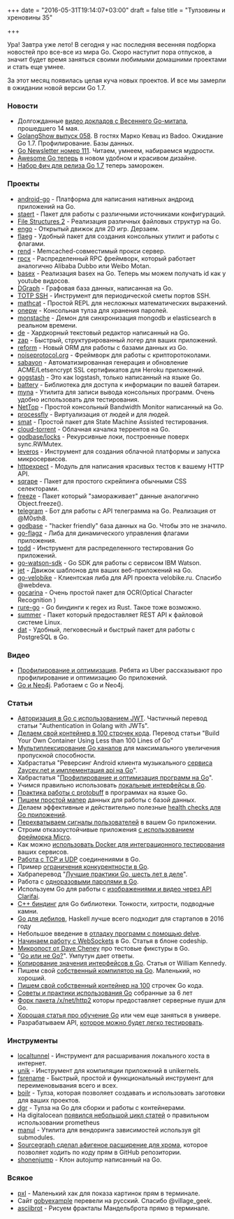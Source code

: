 +++
date = "2016-05-31T19:14:07+03:00"
draft = false
title = "Тулзовины и хреновины 35"

+++

<p>Ура! Завтра уже лето! В сегодня у нас последняя весенняя подборка новостей про все-все из мира Go. Скоро наступит пора отпусков, а значит будет время заняться своими любимыми домашними проектами и стать еще умнее.</p>

<p>За этот месяц появилась целая куча новых проектов. И все мы замерли в ожидании новой версии Go 1.7.</p>

<h3>Новости</h3>

<ul>
<li>Долгожданные <a href="https://habrahabr.ru/company/badoo/blog/302134/">видео докладов с Весеннего Go-митапа</a>, прошедшего 14 мая. </li>
<li><a href="http://golangshow.com/episode/2016/05-26-058/">GolangShow выпуск 058</a>. В гостях Марко Кевац из Badoo. Ожидание Go 1.7. Профилирование. Базы данных.</li>
<li><a href="http://golangweekly.com/issues/111">Go Newsletter номер 111</a>. Читаем, умнеем, набираемся мудрости.</li>
<li><a href="https://go.libhunt.com/">Awesome Go теперь</a> в новом удобном и красивом дизайне.</li>
<li><a href="https://groups.google.com/forum/#!topic/golang-dev/lcvpM-vAoE8">Набор фич для релиза Go 1.7</a> теперь заморожен.</li>
</ul>

<h3>Проекты</h3>

<ul>
<li><a href="https://github.com/xlab/android-go">android-go</a> - Платформа для написания нативных андроид приложений на Go.</li>
<li><a href="https://github.com/containous/staert">staert</a> - Пакет для работы с различными источниками конфигураций.</li>
<li><a href="http://hackthology.com/fs2/">File Structures 2</a> - Реализация различных файловых структур на Go.</li>
<li><a href="https://github.com/engoengine/engo">engo</a> - Открытый движок для 2D игр. Дерзаем.</li>
<li><a href="https://github.com/containous/flaeg">flaeg</a> - Удобный пакет для создания консольных утилит и работы с флагами.</li>
<li><a href="https://github.com/Netflix/rend">rend</a> - Memcached-совместимый прокси сервер.</li>
<li><a href="https://github.com/smallnest/rpcx">rpcx</a> - Распределенный RPC фреймворк, который работает аналогично Alibaba Dubbo или Weibo Motan.</li>
<li><a href="https://github.com/dineshappavoo/basex">basex</a> - Реализация basex на Go. Теперь мы можем получать id как у youtube видосов.</li>
<li><a href="https://github.com/dgraph-io/dgraph">DGraph</a> - Графовая база данных, написанная на Go.</li>
<li><a href="https://github.com/benjojo/totp-ssh-fluxer">TOTP SSH</a> - Инструмент для периодической сметы портов SSH.</li>
<li><a href="https://github.com/soudy/mathcat">mathcat</a> - Простой REPL для несложных математических выражений.</li>
<li><a href="https://github.com/mkideal/onepw">onepw</a> - Консольная тулза для хранения паролей.</li>
<li><a href="https://github.com/rwynn/monstache">monstache</a> - Демон для синхронизация mongodb и elasticsearch в реальном времени.</li>
<li><a href="https://github.com/driusan/de">de</a> - Хардкорный текстовый редактор написанный на Go. </li>
<li><a href="https://github.com/uber-go/zap">zap</a> - Быстрый, структурированный логер для ваших приложений.</li>
<li><a href="https://github.com/aleksi/reform">reform</a> - Новый ORM для работы с базами данных из Go.</li>
<li><a href="https://noiseprotocol.org/">noiseprotocol.org</a> - Фреймворк для работы с крипторотоколами.</li>
<li><a href="https://github.com/dmathieu/sabayon">sabayon</a> - Автоматизированная генерация и обновление ACME/Letsencrypt SSL сертификатов для Heroku приложений. </li>
<li><a href="https://github.com/tsaikd/gogstash">gogstash</a> - Это как logstash, только написанный на языке Go.</li>
<li><a href="https://github.com/distatus/battery">battery</a> - Библиотека для доступа к информации по вашей батареи.</li>
<li><a href="https://github.com/spectolabs/myna">myna</a> - Утилита для записи вывода консольных программ. Очень удобно использовать для тестирования.</li>
<li><a href="https://github.com/cs8425/NetTop">NetTop</a> - Простой консольный Bandwidth Monitor написанный на Go.</li>
<li><a href="https://github.com/bspaans/processfly">processfly</a> - Виртуализация от людей и для людей.</li>
<li><a href="https://github.com/mschoch/smat">smat</a> - Простой пакет для State Machine Assisted тестирования.</li>
<li><a href="https://github.com/jpillora/cloud-torrent">cloud-torrent</a> - Облачная качалка террентов на Go.</li>
<li><a href="https://github.com/fncodr/godbase/tree/master/locks">godbase/locks</a> - Рекурсивные локи, построенные поверх sync.RWMutex.</li>
<li><a href="https://github.com/leveros/leveros">leveros</a> - Инструмент для создания облачной платформы и запуска микросервисов.</li>
<li><a href="https://github.com/gavv/httpexpect">httpexpect</a> - Модуль для написания красивых тестов к вашему HTTP API.</li>
<li><a href="https://github.com/cathalgarvey/sqrape">sqrape</a> - Пакет для простого скрейпинга обычными CSS селекторами.</li>
<li><a href="https://github.com/lukechampine/freeze">freeze</a> - Пакет который "замораживает" данные аналогично Object.freeze().</li>
<li><a href="https://github.com/bot-api/telegram">telegram</a> - Бот для работы с API телеграмма на Go. Реализация от @M0sth8.</li>
<li><a href="https://github.com/fncodr/godbase">godbase</a> - "hacker friendly" база данных на Go. Чтобы это не значило.</li>
<li><a href="https://github.com/mwitkow/go-flagz">go-flagz</a> - Либа для динамического управления флагами приложения.</li>
<li><a href="https://github.com/mierdin/todd">todd</a> - Инструмент для распределенного тестирования Go приложений.</li>
<li><a href="https://github.com/liviosoares/go-watson-sdk">go-watson-sdk</a> - Go SDK для работы с сервисом IBM Watson.</li>
<li><a href="https://github.com/CloudyKit/jet">jet</a> - Движок шаблонов для ваших веб-приложений на Go.</li>
<li><a href="https://github.com/rumyantseva/go-velobike">go-velobike</a> - Клиентская либа для API проекта velobike.ru. Спасибо @webdeva.</li>
<li><a href="https://github.com/armhold/gocarina">gocarina</a> - Очень простой пакет для OCR(Optical Character Recognition )</li>
<li><a href="https://github.com/BurntSushi/rure-go">rure-go</a> - Go биндинги к regex из Rust. Такое тоже возможно.</li>
<li><a href="https://github.com/dolftax/summer">summer</a> - Пакет который предоставляет REST API к файловой системе Linux.</li>
<li><a href="https://github.com/mgutz/dat">dat</a> - Удобный, легковесный и быстрый пакет для работы с PostgreSQL в Go. </li>
</ul>

<h3>Видео</h3>

<ul>
<li><a href="http://4gophers.ru/video/profilirovanie-i-optimizaciya-1">Профилирование и оптимизация</a>. Ребята из Uber рассказывают про профилирование и оптимизацию Go приложений.</li>
<li><a href="http://4gophers.ru/video/go-i-neo4j">Go и Neo4j</a>. Работаем с Go и Neo4j.</li>
</ul>

<h3>Статьи</h3>

<ul>
<li><a href="http://4gophers.ru/article/avtorizaciya-v-go-s-ispolzovaniem-jwt">Авторизация в Go с использованием JWT</a>. Частичный перевод статьи "Authentication in Golang with JWTs".</li>
<li><a href="http://4gophers.ru/article/delaem-svoi-konteiner-v-100-strochek-koda">Делаем свой контейнер в 100 строчек кода</a>. Перевод статьи "Build Your Own Container Using Less than 100 Lines of Go"</li>
<li><a href="https://engineering.mongodb.com/post/multiplexing-golang-channels-to-maximize-throughput/">Мультиплексирование Go каналов</a> для максимального увеличения пропускной способности.</li>
<li>Хабрастатья "Реверсинг Android клиента музыкального <a href="https://habrahabr.ru/post/301838/">сервиса Zaycev.net и имплементация api на Go</a>".</li>
<li>Хабрастатья "<a href="https://habrahabr.ru/company/badoo/blog/301990/">Профилирование и оптимизация программ на Go</a>".</li>
<li>Учимся правильно использовать <a href="https://harrow.io/blog/leveraging-local-interfaces-in-go/">локальные интерфейсы в Go</a>.</li>
<li><a href="https://jacobmartins.com/2016/05/24/practical-golang-using-protobuffs/">Практика работы с protobuff</a> в программах на языке Go.</li>
<li><a href="http://www.meetspaceapp.com/2016/05/23/writing-a-data-mapper-in-go-without-an-orm.html">Пишем простой мапер</a> данных для работы с базой данных.</li>
<li>Делаем эффективные и действительно полезные <a href="https://opsee.com/guides/gochecks/">health checks для Go приложений</a>.</li>
<li><a href="http://blog.mbassem.com/2016/05/15/handling-user-defined-signals-in-go/">Перехватываем сигналы пользователей</a> в вашем Go приложении.</li>
<li>Строим отказоустойчивые приложения <a href="https://blog.micro.mu/2016/05/15/resiliency.html">с использованием фрейморка Micro</a>.</li>
<li>Как можно <a href="https://semaphoreci.com/community/tutorials/how-to-perform-integration-testing-on-go-applications-with-docker">использовать Docker для интеграционного тестирования</a> ваших сервисов.</li>
<li><a href="http://www.minaandrawos.com/2016/05/14/udp-vs-tcp-in-golang/">Работа с TCP и UDP</a> соединениями в Go.</li>
<li>Пример <a href="https://rhardih.io/2016/05/dead-simple-concurrency-limitation-in-go/">ограничения конкурентности в Go</a>.</li>
<li>Хабраперевод "<a href="https://habrahabr.ru/company/mailru/blog/301036/">Лучшие практики Go, шесть лет в деле</a>".</li>
<li>Работа с <a href="https://medium.com/golang-notes/%D1%80%D0%B0%D0%B1%D0%BE%D1%82%D0%B0-%D1%81-%D0%BE%D0%B4%D0%BD%D0%BE%D1%80%D0%B0%D0%B7%D0%BE%D0%B2%D1%8B%D0%BC%D0%B8-%D0%BF%D0%B0%D1%80%D0%BE%D0%BB%D1%8F%D0%BC%D0%B8-%D0%B2-go-5b1c5b10fc23#.rig4jhvax">одноразовыми паролями в Go</a>.</li>
<li>Используем Go для работы с <a href="http://bit.ly/1XkARy7">изображениями и видео через API Clarifai</a>.</li>
<li><a href="http://justinfx.com/2016/05/14/cpp-bindings-for-go/">C++ биндинг</a> для Go библиотеки. Тонкости, хитрости, подводные камни.</li>
<li><a href="https://storify.com/realtalktech/go-is-retarded-haskell-is-smart">Go для дебилов</a>, Haskell лучше всего подходит для стартапов в 2016 году</li>
<li>Небольшое введение в <a href="http://nanxiao.me/en/a-brief-intro-of-delve/">отладку программ с помощью delve</a>.</li>
<li><a href="https://blog.codeship.com/getting-started-with-websockets-in-go/">Начинаем работу с WebSockets</a> в Go. Статья в блоне codeship. </li>
<li><a href="http://dave.cheney.net/2016/05/10/test-fixtures-in-go">Микропост от Dave Cheney</a> про тестовые фикстуры в Go.</li>
<li>"<a href="http://p.umputun.com/2016/05/03/go-ili-nie-go/">Go или не Go?</a>". Умпутун дает ответы.</li>
<li><a href="https://www.goinggo.net/2015/09/copying-interface-values-in-go.html">Копирование значения интерфейсов в Go</a>. Статья от William Kennedy.</li>
<li>Пишем свой <a href="http://squanch.org/writing-a-compiler-in-go/">собственный компилятор на Go</a>. Маленький, но хороший.</li>
<li><a href="http://www.infoq.com/articles/build-a-container-golang">Пишем свой собственный контейнер на 100</a> строчек Go кода.</li>
<li><a href="https://peter.bourgon.org/go-best-practices-2016/">Советы и практики использования Go</a> собранные за 6 лет</li>
<li><a href="https://bradleyf.id.au/dev/go-http2-server-push-fork/">Форк пакета /x/net/http2</a> которы предоставляет серверные пуши для Go.</li>
<li><a href="https://medium.com/ladies-storm-hackathons/graduating-to-go-2ee900b4ed8b#.o475x4jy0">Хорошая статья про обучение Go</a> или чем еще заняться в универе.</li>
<li>Разрабатываем API, <a href="http://bit.ly/1Z0mptH">которое можно будет легко тестировать</a>.</li>
</ul>

<h3>Инструменты</h3>

<ul>
<li><a href="https://github.com/progrium/localtunnel">localtunnel</a> - Инструмент для расшаривания локального хоста в интернет.</li>
<li><a href="https://github.com/emc-advanced-dev/unik">unik</a> - Инструмент для компиляции приложений в unikernels.</li>
<li><a href="https://github.com/c9s/fsrename">fsrename</a> - Быстрый, простой и функциональный инструмент для переименовывания всего и всех.</li>
<li><a href="https://github.com/tmrts/boilr">boilr</a> - Тулза, которая позволяет создавать и использовать заготовки для ваших проектов.</li>
<li><a href="https://github.com/blablacar/dgr">dgr</a> - Тулза на Go для сборки и работы с контейнерами.</li>
<li>На digitalocean <a href="https://www.digitalocean.com/community/tutorials/how-to-query-prometheus-on-ubuntu-14-04-part-1">появился небольшой цикл статей</a> о правильном использовании prometheus</li>
<li><a href="https://github.com/kovetskiy/manul">manul</a> - Утилита для вендоринга зависимостей используя git submodules.</li>
<li><a href="https://sourcegraph.com/blog/announcing-the-sourcegraph-chrome-extension-for/">Sourcegraph сделал афигеное расширение для хрома</a>, которое позволяет ходить по коду прям в GitHub репозитории.</li>
<li><a href="https://github.com/suzaku/shonenjump/">shonenjump</a> - Клон autojump написанный на Go.</li>
</ul>

<h3>Всякое</h3>

<ul>
<li><a href="https://github.com/ichinaski/pxl">pxl</a> - Маленький хак для показа картинок прям в терминале.</li>
<li>Сайт <a href="http://gobyexample.ru/">gobyexample</a> перевели на русский. Спасибо @village_geek.</li>
<li><a href="https://github.com/esimov/asciibrot/">asciibrot</a> - Рисуем фракталы Мандельброта прямо в терминале.</li>
</ul>
